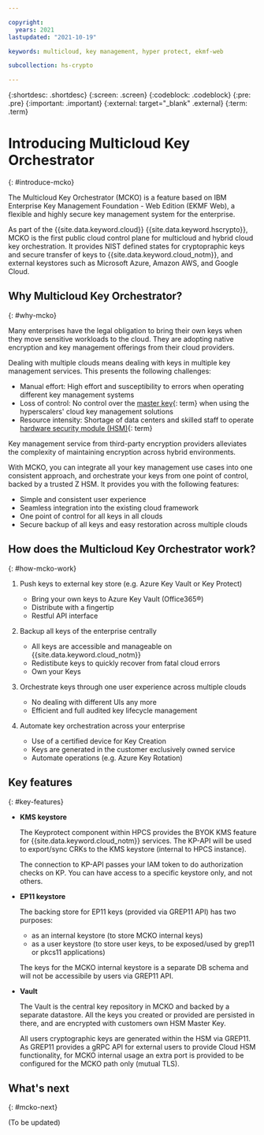 ```yaml
---

copyright:
  years: 2021
lastupdated: "2021-10-19"

keywords: multicloud, key management, hyper protect, ekmf-web

subcollection: hs-crypto

---
```



{:shortdesc: .shortdesc}
{:screen: .screen}
{:codeblock: .codeblock}
{:pre: .pre}
{:important: .important}
{:external: target="_blank" .external}
{:term: .term}


# Introducing Multicloud Key Orchestrator
{: #introduce-mcko}

The Multicloud Key Orchestrator (MCKO) is a feature based on IBM Enterprise Key Management Foundation - Web Edition (EKMF Web), a flexible and highly secure key management system for the enterprise.

As part of the {{site.data.keyword.cloud}} {{site.data.keyword.hscrypto}}, MCKO is the first public cloud control plane for multicloud and hybrid cloud key orchestration. It provides NIST defined states for cryptopraphic keys and secure transfer of keys to {{site.data.keyword.cloud_notm}}, and external keystores such as Microsoft Azure, Amazon AWS, and Google Cloud.


## Why Multicloud Key Orchestrator?
{: #why-mcko}

Many enterprises have the legal obligation to bring their own keys when they move sensitive workloads to the cloud. They are adopting native encryption and key management offerings from their cloud providers.

Dealing with multiple clouds means dealing with keys in multiple key management services. This presents the following challenges:
- Manual effort: High effort and susceptibility to errors when operating different key management systems
- Loss of control: No control over the [master key](#x2908413){: term} when using the hyperscalers' cloud key management solutions
- Resource intensity: Shortage of data centers and skilled staff to operate [hardware security module (HSM)](#x6704988){: term}


Key management service from third-party encryption providers alleviates the complexity of maintaining encryption across hybrid environments. 

With MCKO, you can integrate all your key management use cases into one consistent approach, and orchestrate your keys from one point of control, backed by a trusted Z HSM. It provides you with the following features:
- Simple and consistent user experience
- Seamless integration into the existing cloud framework
- One point of control for all keys in all clouds 
- Secure backup of all keys and easy restoration across multiple clouds



## How does the Multicloud Key Orchestrator work?
{: #how-mcko-work}


1. Push keys to external key store (e.g. Azure Key Vault or Key Protect) 
    - Bring your own keys to Azure Key Vault (Office365®)
    - Distribute with a fingertip
    - Restful API interface

2. Backup all keys of the enterprise centrally
    - All keys are accessible and manageable on {{site.data.keyword.cloud_notm}}
    - Redistibute keys to quickly recover from fatal cloud errors
    - Own your Keys


3. Orchestrate keys through one user experience across multiple clouds
    - No dealing with different UIs any more
    - Efficient and full audited key lifecycle management


4. Automate key orchestration across your enterprise
    - Use of a certified device for Key Creation
    - Keys are generated in the customer exclusively owned service
    - Automate operations (e.g. Azure Key Rotation) 



## Key features
{: #key-features}


- **KMS keystore**

    The Keyprotect component within HPCS provides the BYOK KMS feature for {{site.data.keyword.cloud_notm}} services. The KP-API will be used to export/sync CRKs to the KMS keystore (internal to HPCS instance).

    The connection to KP-API passes your IAM token to do authorization checks on KP. You can have access to a specific keystore only, and not others.

- **EP11 keystore**

    The backing store for EP11 keys (provided via GREP11 API) has two purposes:
    - as an internal keystore (to store MCKO internal keys)
    - as a user keystore (to store user keys, to be exposed/used by grep11 or pkcs11 applications)

    The keys for the MCKO internal keystore is a separate DB schema and will not be accessibile by users via GREP11 API.

- **Vault**

    The Vault is the central key repository in MCKO and backed by a separate datastore. All the keys you created or provided are persisted in there, and are encrypted with customers own HSM Master Key.

    All users cryptographic keys are generated within the HSM via GREP11. As GREP11 provides a gRPC API for external users to provide Cloud HSM functionality, for MCKO internal usage an extra port is provided to be configured for the MCKO path only (mutual TLS).




## What's next
{: #mcko-next}



(To be updated)





